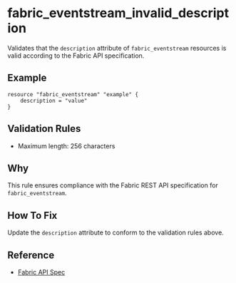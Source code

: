 # fabric_eventstream_invalid_description

Validates that the `description` attribute of `fabric_eventstream` resources is valid according to the Fabric API specification.

## Example

```hcl
resource "fabric_eventstream" "example" {
    description = "value"
}
```

## Validation Rules

- Maximum length: 256 characters


## Why

This rule ensures compliance with the Fabric REST API specification for `fabric_eventstream`.

## How To Fix

Update the `description` attribute to conform to the validation rules above.

## Reference

- [Fabric API Spec](https://github.com/microsoft/fabric-rest-api-specs/tree/main/eventstream/definitions.json)
